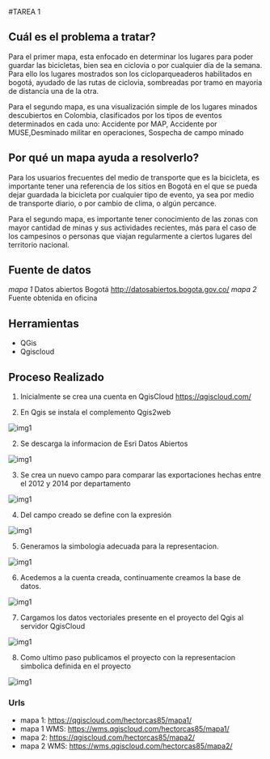 #TAREA 1

## Cuál es el problema a tratar?

Para el primer mapa, esta enfocado en determinar los lugares para poder guardar las bicicletas, bien sea en ciclovia o por cualquier día de la semana. Para ello los lugares mostrados son los cicloparqueaderos habilitados en bogotá, ayudado de las rutas de ciclovia, sombreadas por tramo en mayoria de distancía una de la otra.

Para el segundo mapa, es una visualización simple de los lugares minados descubiertos en Colombia, clasificados por los tipos de eventos determinados en cada uno: Accidente por MAP, Accidente por MUSE,Desminado militar en operaciones, Sospecha de campo minado

## Por qué un mapa ayuda a resolverlo?

Para los usuarios frecuentes del medio de transporte que es la bicicleta, es importante tener una referencia de los sitios en Bogotá en el que se pueda dejar guardada la bicicleta por cualquier tipo de evento, ya sea por medio de transporte diario, o por cambio de clima, o algún percance. 

Para el segundo mapa, es importante tener conocimiento de las zonas con mayor cantidad de minas y sus actividades recientes, más para el caso de los campesinos o personas que viajan regularmente a ciertos lugares del territorio nacional.

## Fuente de datos

_mapa 1_ Datos abiertos Bogotá http://datosabiertos.bogota.gov.co/
_mapa 2_ Fuente obtenida en oficina


## Herramientas

* QGis 
* Qgiscloud

## Proceso Realizado
1. Inicialmente se crea una cuenta en QgisCloud https://qgiscloud.com/

2. En Qgis se instala el complemento Qgis2web

![img1](IMAGENES/QGISCLOUD.JPG)

2. Se descarga la informacion de Esri Datos Abiertos 

![img1](IMAGENES/DATOS_ABIERTOS_ESRI.JPG)

3. Se crea un nuevo campo para comparar las exportaciones hechas entre el 2012 y 2014 por departamento

![img1](IMAGENES/NUEVO_CAMPO.JPG)

4. Del campo creado se define con la expresión

![img1](IMAGENES/EXPRESION.JPG)

5. Generamos la simbologia adecuada para la representacion.

![img1](IMAGENES/CLASIFICACION.JPG)

6. Acedemos a la cuenta creada, continuamente creamos la base de datos.

![img1](IMAGENES/QGISCLOUD_CUENTA.JPG)

7. Cargamos los datos vectoriales presente en el proyecto del Qgis al servidor QgisCloud

![img1](IMAGENES/SUBIR_QGISCLOUD.JPG)

8. Como ultimo paso publicamos el proyecto con la representacion simbolica definida en el proyecto

![img1](IMAGENES/CONFIGURACION_QGISCLOUD.JPG)



### Urls

* mapa 1: https://qgiscloud.com/hectorcas85/mapa1/
* mapa 1 WMS: https://wms.qgiscloud.com/hectorcas85/mapa1/
* mapa 2: https://qgiscloud.com/hectorcas85/mapa2/
* mapa 2 WMS: https://wms.qgiscloud.com/hectorcas85/mapa2/
